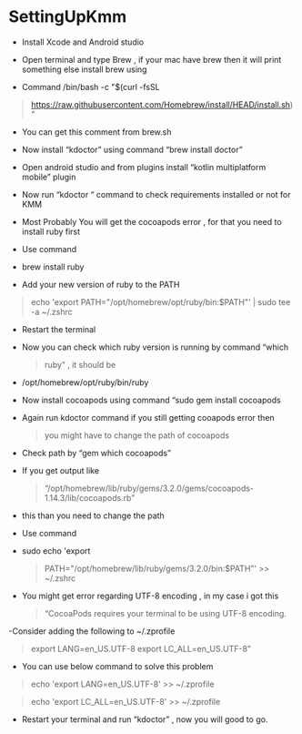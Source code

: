 # SettingUpKmm

-   Install Xcode and Android studio

-   Open terminal and type Brew , if your mac have brew then it will  print something else install brew using
-   Command /bin/bash -c "$(curl -fsSL
> [<u>https://raw.githubusercontent.com/Homebrew/install/HEAD/install.sh</u>](https://raw.githubusercontent.com/Homebrew/install/HEAD/install.sh))"
>
-   You can get this comment from brew.sh

-   Now install “kdoctor” using command “brew install doctor”

-   Open android studio and from plugins install “kotlin multiplatform mobile” plugin

-   Now run “kdoctor “ command to check requirements installed or not for KMM

-   Most Probably You will get the cocoapods error , for that you need  to install ruby first

-   Use command

-   brew install ruby

-   Add your new version of ruby to the PATH

> echo 'export PATH="/opt/homebrew/opt/ruby/bin:$PATH"' \| sudo tee -a
> \~/.zshrc

-   Restart the terminal

-   Now you can check which ruby version is running by command “which
    > ruby” , it should be

-   /opt/homebrew/opt/ruby/bin/ruby

-   Now install cocoapods using command “sudo gem install cocoapods

-   Again run kdoctor command if you still getting cooapods error then
    > you might have to change the path of cocoapods

-   Check path by “gem which cocoapods”

-   If you get output like
    > “/opt/homebrew/lib/ruby/gems/3.2.0/gems/cocoapods-1.14.3/lib/cocoapods.rb”
-   this than you need to change the path

-   Use command

-   sudo echo 'export
    > PATH="/opt/homebrew/lib/ruby/gems/3.2.0/bin:$PATH"' \>\> \~/.zshrc

-   You might get error regarding UTF-8 encoding , in my case i got this  
    > “CocoaPods requires your terminal to be using UTF-8 encoding.

-Consider adding the following to \~/.zprofile
> export LANG=en_US.UTF-8
> export LC_ALL=en_US.UTF-8”

-   You can use below command to solve this problem

  >  echo 'export LANG=en_US.UTF-8' \>\> \~/.zprofile

  > echo 'export LC_ALL=en_US.UTF-8' \>\> \~/.zprofile

-   Restart your terminal and run “kdoctor” , now you will good to go.

     



